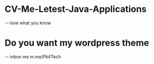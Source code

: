 # CV-Me-Letest-Java-Applications

-- love what you know 
# Do you want my wordpress theme 
-- inbox me m.me/Pk4Tech
